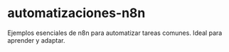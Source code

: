 # automatizaciones-n8n
Ejemplos esenciales de n8n para automatizar tareas comunes. Ideal para aprender y adaptar.
